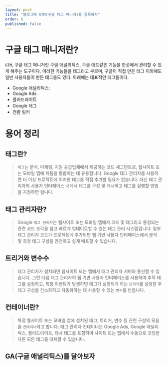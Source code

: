 ```yaml
---
layout: post
title: "블로그에 GTM(구글 태그 매니저)을 등록하자"
order: 6
published: false
---
```


# 구글 태그 매니저란?

`GTM`, 구글 태그 매니저란 구글 애널리틱스, 구글 애드같은 기능을 한곳에서 관리할 수 있게 해주는 도구이다. 이러한 기능들을 태그라고 부르며, 구글이 직접 만든 태그 이외에도 일반 사용자들이 만든 태그들도 있다. 아래에는 대표적인 태그들이다.

- Google 애널리틱스:
- Google Ads
- 플러드라이트
- Google 태그
- 전환 링커

# 용어 정리

## 태그란?

> `태그`는 분석, 마케팅, 지원 공급업체에서 제공하는 코드 세그먼트로, 웹사이트 또는 모바일 앱에 제품을 통합하는 데 유용합니다. Google 태그 관리자를 사용하면 더 이상 프로젝트에 이러한 태그를 직접 추가할 필요가 없습니다. 대신 태그 관리자의 사용자 인터페이스 내에서 태그를 구성 및 게시하고 태그를 실행할 방법을 지정하면 됩니다.

## 태그 관리자란?

> Google `태그 관리자`는 웹사이트 또는 모바일 앱에서 코드 및 태그라고 통칭되는 관련 코드 조각을 쉽고 빠르게 업데이트할 수 있는 태그 관리 시스템입니다. 일부 태그 관리자 코드가 프로젝트에 추가되면 웹 기반 사용자 인터페이스에서 분석 및 측정 태그 구성을 안전하고 쉽게 배포할 수 있습니다.

## 트리거와 변수수

> 태그 관리자가 설치되면 웹사이트 또는 앱에서 태그 관리자 서버와 통신할 수 있습니다. 그런 다음 태그 관리자의 웹 기반 사용자 인터페이스를 사용하여 추적 태그를 설정하고, 특정 이벤트가 발생하면 태그가 실행되게 하는 `트리거`를 설정한 후 태그 구성을 간소화하고 자동화하는 데 사용할 수 있는 `변수`를 만듭니다.

## 컨테이너란?

> 특정 웹사이트 또는 모바일 앱에 설치된 태그, 트리거, 변수 등 관련 구성의 모음을 `컨테이너`라고 합니다. 태그 관리자 컨테이너는 Google Ads, Google 애널리틱스, 플러드라이트, 타사 태그를 포함하여 사이트 또는 앱에서 수동으로 코딩한 다른 모든 태그를 대체할 수 있습니다.

## GA(구글 애널리틱스)를 달아보자
